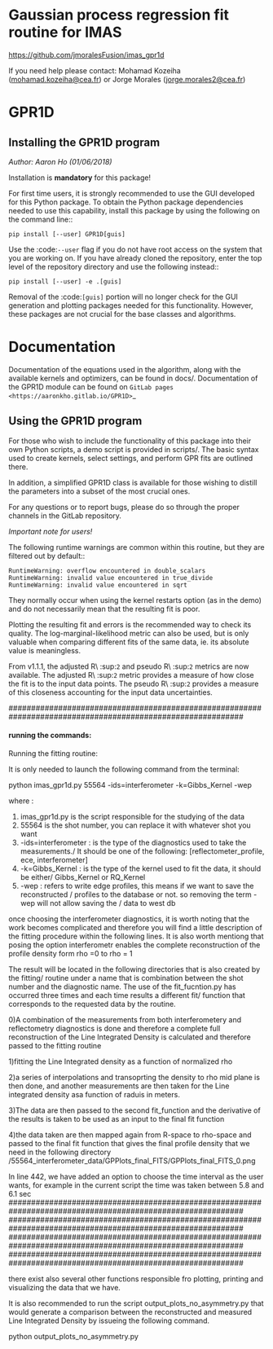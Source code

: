Gaussian process regression fit routine for IMAS
================================================
https://github.com/jmoralesFusion/imas_gpr1d

If you need help please contact: Mohamad Kozeiha (mohamad.kozeiha@cea.fr)
or Jorge Morales (jorge.morales2@cea.fr)

GPR1D
=====

Installing the GPR1D program
----------------------------

*Author: Aaron Ho (01/06/2018)*

Installation is **mandatory** for this package!

For first time users, it is strongly recommended to use the GUI
developed for this Python package. To obtain the Python package
dependencies needed to use this capability, install this package
by using the following on the command line::

    pip install [--user] GPR1D[guis]

Use the :code:`--user` flag if you do not have root access on the system
that you are working on. If you have already cloned the
repository, enter the top level of the repository directory and
use the following instead::

    pip install [--user] -e .[guis]

Removal of the :code:`[guis]` portion will no longer check for
the GUI generation and plotting packages needed for this
functionality. However, these packages are not crucial for the
base classes and algorithms.


Documentation
=============

Documentation of the equations used in the algorithm, along with
the available kernels and optimizers, can be found in docs/.
Documentation of the GPR1D module can be found on
`GitLab pages <https://aaronkho.gitlab.io/GPR1D>`_


Using the GPR1D program
-----------------------

For those who wish to include the functionality of this package
into their own Python scripts, a demo script is provided in
scripts/. The basic syntax used to create kernels, select
settings, and perform GPR fits are outlined there.

In addition, a simplified GPR1D class is available for those
wishing to distill the parameters into a subset of the most
crucial ones.

For any questions or to report bugs, please do so through the
proper channels in the GitLab repository.


*Important note for users!*

The following runtime warnings are common within this routine,
but they are filtered out by default::

    RuntimeWarning: overflow encountered in double_scalars
    RuntimeWarning: invalid value encountered in true_divide
    RuntimeWarning: invalid value encountered in sqrt


They normally occur when using the kernel restarts option (as
in the demo) and do not necessarily mean that the resulting
fit is poor.

Plotting the resulting fit and errors is the recommended way to
check its quality. The log-marginal-likelihood metric can also
be used, but is only valuable when comparing different fits of
the same data, ie. its absolute value is meaningless.

From v1.1.1, the adjusted R\ :sup:`2` and pseudo R\ :sup:`2`
metrics are now available. The adjusted R\ :sup:`2` metric provides
a measure of how close the fit is to the input data points. The
pseudo R\ :sup:`2` provides a measure of this closeness accounting
for the input data uncertainties.




############################################################################################################
#### running the commands:
Running the fitting routine:

It is only needed to launch the following command from the terminal:

python imas_gpr1d.py 55564 -ids=interferometer -k=Gibbs_Kernel -wep

where :
1) imas_gpr1d.py is the script responsible for the studying of the data
2) 55564 is the shot number, you can replace it with whatever shot you want
3) -ids=interferometer : is the type of the diagnostics used to take the measurements./
   It should be one of the following: [reflectometer_profile, ece, interferometer]
4) -k=Gibbs_Kernel : is the type of the kernel used to fit the data, it should be either/
   Gibbs_Kernel or RQ_Kernel
5) -wep : refers to write edge profiles, this means if we want to save the reconstructed /
   profiles to the database or not. so removing the term -wep will not allow saving the /
   data to west db 

once choosing the interferometer diagnostics, it is worth noting that the work becomes 
complicated and therefore you will find a little description of the fitting procedure within 
the following lines. It is also worth mentiong that posing the option interferometr enables 
the complete reconstruction of the profile density form rho =0 to rho = 1


The result will be located in the following directories that is also created by the fitting/
routine under a name that is combination between the shot number and the diagnostic name. 
The use of the fit_fucntion.py has occurred three times and each time results a different fit/
function that corresponds to the requested data by the routine.


0)A combination of the measurements from both interferometery and reflectometry diagnostics is 
    done and therefore a complete full reconstruction of the Line Integrated Density is calculated 
    and therefore passed to the fitting routine

1)fitting the Line Integrated density as a function of normalized rho 

2)a series of interpolations and transoprting the density to rho mid plane is then done, and another
    measurements are then taken for the Line integrated density asa function of raduis in meters.

3)The data are then passed to the second fit_function and the derivative of the results is taken 
      to be used as an input to the final fit function


4)the data taken are then mapped again from R-space to rho-space and passed to the final fit function
that gives the final profile density that we need in the following directory 
/55564_interferometer_data/GPPlots_final_FITS/GPPlots_final_FITS_0.png


In line 442, we have added an option to choose the time interval as the user wants, for example in the current 
script the time was taken between 5.8 and 6.1 sec
############################################################################################################
############################################################################################################
############################################################################################################
############################################################################################################

there exist also several other functions responsible fro plotting, printing and visualizing the 
data that we have.


It is also recommended to run the script output_plots_no_asymmetry.py that would generate a comparison between the reconstructed and measured Line Integrated Density by issueing the following command.


python output_plots_no_asymmetry.py